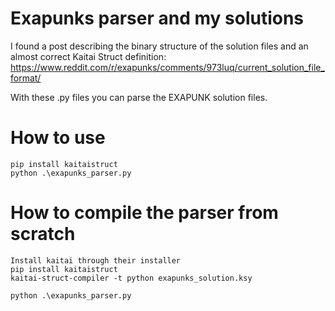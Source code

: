 # Exapunks parser and my solutions
I found a post describing the binary structure of the solution files and an almost correct Kaitai Struct definition:
https://www.reddit.com/r/exapunks/comments/973luq/current_solution_file_format/

With these .py files you can parse the EXAPUNK solution files.

# How to use
```
pip install kaitaistruct
python .\exapunks_parser.py 
```

# How to compile the parser from scratch
```
Install kaitai through their installer
pip install kaitaistruct
kaitai-struct-compiler -t python exapunks_solution.ksy

python .\exapunks_parser.py
```

